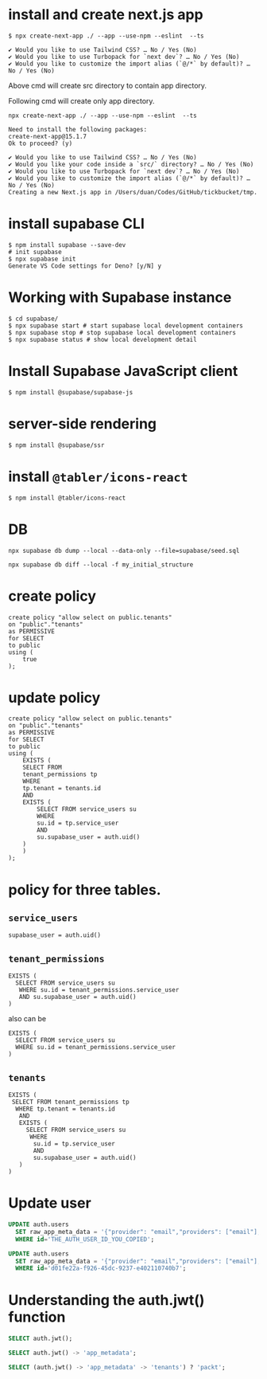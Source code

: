 
# install and create next.js app
```
$ npx create-next-app ./ --app --use-npm --eslint  --ts

✔ Would you like to use Tailwind CSS? … No / Yes (No)
✔ Would you like to use Turbopack for `next dev`? … No / Yes (No)
✔ Would you like to customize the import alias (`@/*` by default)? … No / Yes (No)
```

Above cmd will create src directory to contain app directory. 

Following cmd will create only app directory.

```
npx create-next-app ./ --app --use-npm --eslint  --ts

Need to install the following packages:
create-next-app@15.1.7
Ok to proceed? (y) 

✔ Would you like to use Tailwind CSS? … No / Yes (No)
✔ Would you like your code inside a `src/` directory? … No / Yes (No)
✔ Would you like to use Turbopack for `next dev`? … No / Yes (No)
✔ Would you like to customize the import alias (`@/*` by default)? … No / Yes (No)
Creating a new Next.js app in /Users/duan/Codes/GitHub/tickbucket/tmp.
```


# install supabase CLI

```
$ npm install supabase --save-dev
# init supabase
$ npx supabase init
Generate VS Code settings for Deno? [y/N] y
```

# Working with Supabase instance
```
$ cd supabase/
$ npx supabase start # start supabase local development containers
$ npx supabase stop # stop supabase local development containers
$ npx supabase status # show local development detail
```

# Install Supabase JavaScript client
```
$ npm install @supabase/supabase-js
```

# server-side rendering
```
$ npm install @supabase/ssr
```


# install `@tabler/icons-react`
```
$ npm install @tabler/icons-react
```


# DB

```
npx supabase db dump --local --data-only --file=supabase/seed.sql

npx supabase db diff --local -f my_initial_structure
```


# create policy

```
create policy "allow select on public.tenants"
on "public"."tenants"
as PERMISSIVE
for SELECT
to public
using (
    true
);
```

# update policy
```
create policy "allow select on public.tenants"
on "public"."tenants"
as PERMISSIVE
for SELECT
to public
using (
    EXISTS (
    SELECT FROM
    tenant_permissions tp
    WHERE
    tp.tenant = tenants.id
    AND
    EXISTS (
        SELECT FROM service_users su
        WHERE
        su.id = tp.service_user
        AND
        su.supabase_user = auth.uid()
    )
    )
);

```

# policy for three tables.

## `service_users`

```
supabase_user = auth.uid()
```

## `tenant_permissions`

```
EXISTS (
  SELECT FROM service_users su
   WHERE su.id = tenant_permissions.service_user
   AND su.supabase_user = auth.uid()
)
```

also can be 

```
EXISTS (
  SELECT FROM service_users su
  WHERE su.id = tenant_permissions.service_user
)
```

## `tenants`

```
EXISTS (
 SELECT FROM tenant_permissions tp
  WHERE tp.tenant = tenants.id
   AND
   EXISTS (
     SELECT FROM service_users su
      WHERE
       su.id = tp.service_user
       AND
       su.supabase_user = auth.uid()
   )
)
```

# Update user

```sql
UPDATE auth.users
  SET raw_app_meta_data = '{"provider": "email","providers": ["email"],"tenants": ["packt", "oddmonkey"]}'
  WHERE id='THE_AUTH_USER_ID_YOU_COPIED';

UPDATE auth.users
  SET raw_app_meta_data = '{"provider": "email","providers": ["email"],"tenants": ["packt", "oddmonkey"]}'
  WHERE id='d01fe22a-f926-45dc-9237-e402110740b7';
```

# Understanding the auth.jwt() function

```sql
SELECT auth.jwt();

SELECT auth.jwt() -> 'app_metadata'; 

SELECT (auth.jwt() -> 'app_metadata' -> 'tenants') ? 'packt';
```
